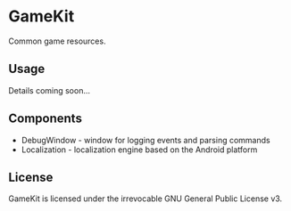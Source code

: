 GameKit
==========

Common game resources.

## Usage
Details coming soon...

## Components
* DebugWindow - window for logging events and parsing commands
* Localization - localization engine based on the Android platform

## License
GameKit is licensed under the irrevocable GNU General Public License v3.
